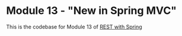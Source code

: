 # Module 13 - "New in Spring MVC" 
This is the codebase for Module 13 of [REST with Spring](http://bit.ly/restwithspring)
